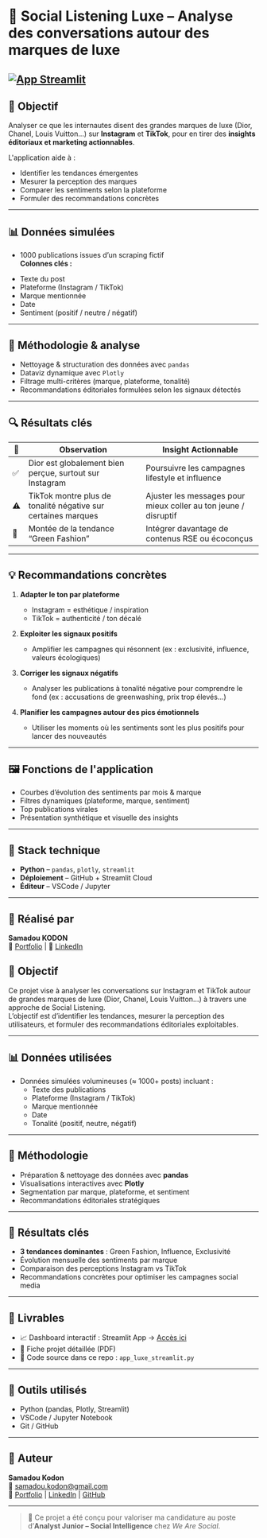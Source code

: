 # 💬 Social Listening Luxe – Analyse des conversations autour des marques de luxe

[![App Streamlit](https://img.shields.io/badge/Launch-App-blue?style=for-the-badge&logo=streamlit)](https://social-listening-luxe-bjhqf4fartf8c3wqswcv7x.streamlit.app/)
---

## 🎯 Objectif

Analyser ce que les internautes disent des grandes marques de luxe (Dior, Chanel, Louis Vuitton...) sur **Instagram** et **TikTok**, pour en tirer des **insights éditoriaux et marketing actionnables**.

L'application aide à :
- Identifier les tendances émergentes
- Mesurer la perception des marques
- Comparer les sentiments selon la plateforme
- Formuler des recommandations concrètes

---

## 📊 Données simulées

+ 1000 publications issues d’un scraping fictif  
**Colonnes clés :**  
- Texte du post  
- Plateforme (Instagram / TikTok)  
- Marque mentionnée  
- Date  
- Sentiment (positif / neutre / négatif)

---

## 🧠 Méthodologie & analyse

- Nettoyage & structuration des données avec `pandas`
- Dataviz dynamique avec `Plotly`
- Filtrage multi-critères (marque, plateforme, tonalité)
- Recommandations éditoriales formulées selon les signaux détectés

---

## 🔍 Résultats clés

| 🔹 | Observation | Insight Actionnable |
|----|-------------|---------------------|
| ✅ | Dior est globalement bien perçue, surtout sur Instagram | Poursuivre les campagnes lifestyle et influence |
| ⚠️ | TikTok montre plus de tonalité négative sur certaines marques | Ajuster les messages pour mieux coller au ton jeune / disruptif |
| 🌿 | Montée de la tendance “Green Fashion” | Intégrer davantage de contenus RSE ou écoconçus |

---

## 💡 Recommandations concrètes

1. **Adapter le ton par plateforme**  
   - Instagram = esthétique / inspiration  
   - TikTok = authenticité / ton décalé

2. **Exploiter les signaux positifs**
   - Amplifier les campagnes qui résonnent (ex : exclusivité, influence, valeurs écologiques)

3. **Corriger les signaux négatifs**
   - Analyser les publications à tonalité négative pour comprendre le fond (ex : accusations de greenwashing, prix trop élevés…)

4. **Planifier les campagnes autour des pics émotionnels**
   - Utiliser les moments où les sentiments sont les plus positifs pour lancer des nouveautés

---

## 🖼️ Fonctions de l'application

- Courbes d’évolution des sentiments par mois & marque  
- Filtres dynamiques (plateforme, marque, sentiment)  
- Top publications virales  
- Présentation synthétique et visuelle des insights

---

## 🧰 Stack technique

- **Python** – `pandas`, `plotly`, `streamlit`
- **Déploiement** – GitHub + Streamlit Cloud
- **Éditeur** – VSCode / Jupyter

---

## 👤 Réalisé par  
**Samadou KODON**  
📎 [Portfolio](https://samadkod.github.io/) | 🔗 [LinkedIn](https://www.linkedin.com/in/skodon)















## 📌 Objectif

Ce projet vise à analyser les conversations sur Instagram et TikTok autour de grandes marques de luxe (Dior, Chanel, Louis Vuitton…) à travers une approche de Social Listening.  
L’objectif est d’identifier les tendances, mesurer la perception des utilisateurs, et formuler des recommandations éditoriales exploitables.

---

## 📊 Données utilisées

- Données simulées volumineuses (≈ 1000+ posts) incluant :
  - Texte des publications
  - Plateforme (Instagram / TikTok)
  - Marque mentionnée
  - Date
  - Tonalité (positif, neutre, négatif)

---

## 🧠 Méthodologie

- Préparation & nettoyage des données avec **pandas**
- Visualisations interactives avec **Plotly**
- Segmentation par marque, plateforme, et sentiment
- Recommandations éditoriales stratégiques

---

## 🚀 Résultats clés

- **3 tendances dominantes** : Green Fashion, Influence, Exclusivité
- Évolution mensuelle des sentiments par marque
- Comparaison des perceptions Instagram vs TikTok
- Recommandations concrètes pour optimiser les campagnes social media

---

## 📎 Livrables

- 📈 Dashboard interactif : Streamlit App → [Accès ici](https://social-listening-luxe-bjhqf4fartf8c3wqswcv7x.streamlit.app/)
- 📄 Fiche projet détaillée (PDF)
- 📂 Code source dans ce repo : `app_luxe_streamlit.py`

---

## 🔧 Outils utilisés

- Python (pandas, Plotly, Streamlit)
- VSCode / Jupyter Notebook
- Git / GitHub

---

## 👤 Auteur

**Samadou Kodon**  
📧 samadou.kodon@gmail.com  
🔗 [Portfolio](https://samadkod.github.io) | [LinkedIn](https://www.linkedin.com/in/samadoukodon) | [GitHub](https://github.com/Samadkod)

---

> 📌 Ce projet a été conçu pour valoriser ma candidature au poste d’**Analyst Junior – Social Intelligence** chez *We Are Social*.

